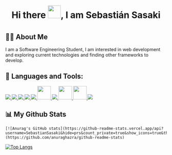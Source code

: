 ### <h1 align="center"> Hi there <img src="https://www.pngplay.com/wp-content/uploads/2/Deadpool-Chibi-Free-PNG.png" width="40px">, I am Sebastián Sasaki <h1>

## 🙋‍♂️ About Me

I am a Software Engineering Student, I am interested in web development and exploring current technologies and finding other frameworks to develop.
  
## 🚀 Languages and Tools:

<p align="left">
   <a href="https://www.w3.org/html/" target="_blank"> <img src="https://img.icons8.com/color/48/000000/html-5.png"/> </a> 
   <a href="https://www.w3schools.com/css/" target="_blank"> <img src="https://img.icons8.com/color/48/000000/css3.png"/> </a>
   <a href="https://developer.mozilla.org/en-US/docs/Web/JavaScript" target="_blank"> <img src="https://img.icons8.com/color/48/000000/javascript.png"/> </a>
   <a href="https://getbootstrap.com" target="_blank"> <img src="https://img.icons8.com/color/48/000000/bootstrap.png"/> </a>
   <a href="https://vuejs.org/" target="_blank"> <img src="https://img.icons8.com/color/48/000000/vue-js.png"/> </a>
   <a href="https://angular.io/" target="_blank"> <img src="https://www.vectorlogo.zone/logos/angular/angular-icon.svg" widht="42" height="42"/> </a>
   <a href="https://www.python.org/" target="_blank"> <img src="https://img.icons8.com/color/48/000000/python--v1.png"/> </a>
   <a href="https://docs.microsoft.com/en-us/aspnet/core/?view=aspnetcore-6.0" target="_blank"> <img              src="https://upload.wikimedia.org/wikipedia/commons/thumb/a/a3/.NET_Logo.svg/150px-.NET_Logo.svg.png" widht="42" height="42"/> </a>
   <a href="https://spring.io/projects/spring-boot" target="_blank"> <img   src="https://www.vectorlogo.zone/logos/springio/springio-icon.svg" widht="42" height="42"/> </a>
   <a href="https://git-scm.com/" target="_blank"> <img src="https://img.icons8.com/color/48/000000/git.png"/> </a>
</p>
  
## 📊 My Github Stats

    [![Anurag's GitHub stats](https://github-readme-stats.vercel.app/api?username=SebastianSasaki&hide=prs&count_private=true&show_icons=true&theme=tokyonight)](https://github.com/anuraghazra/github-readme-stats)  
  [![Top Langs](https://github-readme-stats.vercel.app/api/top-langs/?username=SebastianSasaki&layout=compact&theme=tokyonight)](https://github.com/anuraghazra/github-readme-stats)
   </p>

<!--
**SebastianSasaki/SebastianSasaki** is a ✨ _special_ ✨ repository because its `README.md` (this file) appears on your GitHub profile.

Here are some ideas to get you started:

- 🔭 I’m currently working on ...
- 🌱 I’m currently learning ...
- 👯 I’m looking to collaborate on ...
- 🤔 I’m looking for help with ...
- 💬 Ask me about ...
- 📫 How to reach me: ...
- 😄 Pronouns: ...
- ⚡ Fun fact: ...
-->
